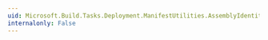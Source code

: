 ```yaml
---
uid: Microsoft.Build.Tasks.Deployment.ManifestUtilities.AssemblyIdentity.IsNeutralPlatform
internalonly: False
---
```

